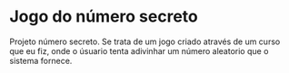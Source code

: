 

<h1>Jogo do número secreto</h1>


<p>Projeto número secreto. Se trata de um jogo criado através de um curso que eu fiz, onde o úsuario tenta adivinhar um número aleatorio que o sistema fornece.</p>

